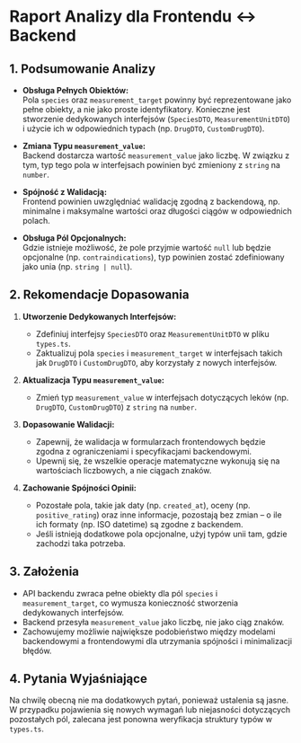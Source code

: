# Raport Analizy dla Frontendu ↔ Backend

## 1. Podsumowanie Analizy

- **Obsługa Pełnych Obiektów:**  
  Pola `species` oraz `measurement_target` powinny być reprezentowane jako pełne obiekty, a nie jako proste identyfikatory. Konieczne jest stworzenie dedykowanych interfejsów (`SpeciesDTO`, `MeasurementUnitDTO`) i użycie ich w odpowiednich typach (np. `DrugDTO`, `CustomDrugDTO`).

- **Zmiana Typu `measurement_value`:**  
  Backend dostarcza wartość `measurement_value` jako liczbę. W związku z tym, typ tego pola w interfejsach powinien być zmieniony z `string` na `number`.

- **Spójność z Walidacją:**  
  Frontend powinien uwzględniać walidację zgodną z backendową, np. minimalne i maksymalne wartości oraz długości ciągów w odpowiednich polach.
  
- **Obsługa Pól Opcjonalnych:**  
  Gdzie istnieje możliwość, że pole przyjmie wartość `null` lub będzie opcjonalne (np. `contraindications`), typ powinien zostać zdefiniowany jako unia (np. `string | null`).

## 2. Rekomendacje Dopasowania

1. **Utworzenie Dedykowanych Interfejsów:**  
   - Zdefiniuj interfejsy `SpeciesDTO` oraz `MeasurementUnitDTO` w pliku `types.ts`.
   - Zaktualizuj pola `species` i `measurement_target` w interfejsach takich jak `DrugDTO` i `CustomDrugDTO`, aby korzystały z nowych interfejsów.

2. **Aktualizacja Typu `measurement_value`:**  
   - Zmień typ `measurement_value` w interfejsach dotyczących leków (np. `DrugDTO`, `CustomDrugDTO`) z `string` na `number`.

3. **Dopasowanie Walidacji:**  
   - Zapewnij, że walidacja w formularzach frontendowych będzie zgodna z ograniczeniami i specyfikacjami backendowymi.
   - Upewnij się, że wszelkie operacje matematyczne wykonują się na wartościach liczbowych, a nie ciągach znaków.

4. **Zachowanie Spójności Opinii:**  
   - Pozostałe pola, takie jak daty (np. `created_at`), oceny (np. `positive_rating`) oraz inne informacje, pozostają bez zmian – o ile ich formaty (np. ISO datetime) są zgodne z backendem.
   - Jeśli istnieją dodatkowe pola opcjonalne, użyj typów unii tam, gdzie zachodzi taka potrzeba.

## 3. Założenia

- API backendu zwraca pełne obiekty dla pól `species` i `measurement_target`, co wymusza konieczność stworzenia dedykowanych interfejsów.
- Backend przesyła `measurement_value` jako liczbę, nie jako ciąg znaków.
- Zachowujemy możliwie największe podobieństwo między modelami backendowymi a frontendowymi dla utrzymania spójności i minimalizacji błędów.

## 4. Pytania Wyjaśniające

Na chwilę obecną nie ma dodatkowych pytań, ponieważ ustalenia są jasne. W przypadku pojawienia się nowych wymagań lub niejasności dotyczących pozostałych pól, zalecana jest ponowna weryfikacja struktury typów w `types.ts`.
